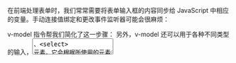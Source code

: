 在前端处理表单时，我们常常需要将表单输入框的内容同步给 JavaScript 中相应的变量。手动连接值绑定和更改事件监听器可能会很麻烦：

v-model 指令帮我们简化了这一步骤：
另外，v-model 还可以用于各种不同类型的输入，<textarea>、<select> 元素。它会根据所使用的元素自动使用对应的 DOM 属性和事件组合：

文本类型的 <input> 和 <textarea> 元素会绑定 value property 并侦听 input 事件；
<input type="checkbox"> 和 <input type="radio"> 会绑定 checked property 并侦听 change 事件；
<select> 会绑定 value property 并侦听 change 事件。

v-model 会忽略任何表单元素上初始的 value、checked 或 selected attribute。它将始终将当前绑定的 JavaScript 状态视为数据的正确来源。你应该在 JavaScript 中使用响应式系统的 API来声明该初始值。
```html
<template>
<p>Message is: {{ message }}</p>
<input v-model="message" placeholder="edit me" />
</template>

<script setup lang='ts'>
    import { ref } from 'vue'
    const message = ref('')
</script>
```
多行文本
```html
<template>
<span>Multiline message is:</span>
<p style="white-space: pre-line;">{{ message }}</p>
<textarea v-model="message" placeholder="add multiple lines"></textarea>
</template>

<script setup lang='ts'>
    import { ref } from 'vue'
    const message = ref('')
</script>
```
注意在 <textarea> 中是不支持插值表达式的。请使用 v-model 来替代：
```html
<!-- 错误 -->
<textarea>{{ text }}</textarea>

<!-- 正确 -->
<textarea v-model="text"></textarea>
```

## 复选框​
单一的复选框，绑定布尔类型值：
```html
<template>
<input type="checkbox" id="checkbox" v-model="checked" />
<label for="checkbox">{{ checked }}</label>
</template>

<script setup lang='ts'>
    import { ref } from 'vue'
    const checked = ref(false)
</script>
```

我们也可以将多个复选框绑定到同一个数组或集合的值：
```html
<template>
<div>Checked names: {{ checkedNames }}</div>

<input type="checkbox" id="jack" value="Jack" v-model="checkedNames">
<label for="jack">Jack</label>

<input type="checkbox" id="john" value="John" v-model="checkedNames">
<label for="john">John</label>

<input type="checkbox" id="mike" value="Mike" v-model="checkedNames">
<label for="mike">Mike</label>
</template>

<script setup lang='ts'>
    import { ref } from 'vue'
    const checkedNames = ref([])
</script>
```

## 单选按钮
```html
<template>
<div>Picked: {{ picked }}</div>

<input type="radio" id="one" value="One" v-model="picked" />
<label for="one">One</label>

<input type="radio" id="two" value="Two" v-model="picked" />
<label for="two">Two</label>
</template>

<script setup lang='ts'>
    import { ref } from 'vue'
    const picked = ref('')
</script>
```
## 选择器​
单个选择器的示例如下：
```html
<template>
<div>Selected: {{ selected }}</div>

<select v-model="selected">
  <option disabled value="">Please select one</option>
  <option>A</option>
  <option>B</option>
  <option>C</option>
</select>
</template>

<script setup lang='ts'>
    import { ref } from 'vue'
    const selected = ref('')
</script>
```

如果 v-model 表达式的初始值不匹配任何一个选择项，select 元素会渲染成一个“未选择”的状态。
在 iOS 上，这将导致用户无法选择第一项，因为 iOS 在这种情况下不会触发一个 change 事件。
因此，我们建议提供一个空值的禁用选项，如上面的例子所示。

多选 (值绑定到一个数组)：
```html
<template>
<div>Selected: {{ selected }}</div>

<select v-model="selected" multiple style="width: 100px;">
  <option>A</option>
  <option>B</option>
  <option>C</option>
</select>
</template>

<script setup lang='ts'>
    import { ref } from 'vue'
    const selected = ref([])
</script>
```
选择器的选项可以使用 v-for 动态渲染：
```html
<template>
<select v-model="selected">
  <option v-for="option in options" :value="option.value">
    {{ option.text }}
  </option>
</select>

<div>Selected: {{ selected }}</div>
</template>

<script setup lang='ts'>
    import { ref } from 'vue'
    const selected = ref('A')
    const options = ref([
    { text: 'One', value: 'A' },
    { text: 'Two', value: 'B' },
    { text: 'Three', value: 'C' }
    ])
</script>
```
## 修饰符

.lazy​
默认情况下，v-model 会在每次 input 事件后更新数据 (IME 拼字阶段的状态例外)。
你可以添加 lazy 修饰符来改为在每次 change 事件后更新数据：
```html
<!-- 在 "change" 事件后同步更新而不是 "input" -->
<input v-model.lazy="msg" />
```
.number​
如果你想让用户输入自动转换为数字，你可以在 v-model 后添加 .number 修饰符来管理输入：
```html
<input v-model.number="age" />
```
如果该值无法被 parseFloat() 处理，那么将返回原始值。

number 修饰符会在输入框有 type="number" 时自动启用。

.trim​
如果你想要默认自动去除用户输入内容中两端的空格，你可以在 v-model 后添加 .trim 修饰符：
```html
<input v-model.trim="msg" />
```

